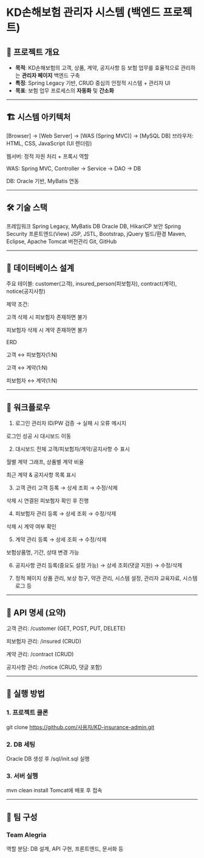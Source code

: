 # KD손해보험 관리자 시스템 (백엔드 프로젝트)

## 📌 프로젝트 개요
- **목적**: KD손해보험의 고객, 상품, 계약, 공지사항 등 보험 업무를 효율적으로 관리하는 **관리자 페이지** 백엔드 구축
- **특징**: Spring Legacy 기반, CRUD 중심의 안정적 시스템 + 관리자 UI
- **목표**: 보험 업무 프로세스의 **자동화** 및 **간소화**

---

## 🏗 시스템 아키텍처
[Browser] → [Web Server] → [WAS (Spring MVC)] → [MySQL DB]
브라우저: HTML, CSS, JavaScript (UI 렌더링)

웹서버: 정적 자원 처리 + 프록시 역할

WAS: Spring MVC, Controller → Service → DAO → DB

DB: Oracle 기반, MyBatis 연동

---

## 🛠 기술 스택
프레임워크	Spring Legacy, MyBatis
DB	Oracle DB, HikariCP
보안	Spring Security
프론트엔드(View)	JSP, JSTL, Bootstrap, jQuery
빌드/환경	Maven, Eclipse, Apache Tomcat
버전관리	Git, GitHub

---

## 📂 데이터베이스 설계
주요 테이블: customer(고객), insured_person(피보험자), contract(계약), notice(공지사항)

제약 조건:

고객 삭제 시 피보험자 존재하면 불가

피보험자 삭제 시 계약 존재하면 불가

ERD

고객 ↔ 피보험자(1:N)

고객 ↔ 계약(1:N)

피보험자 ↔ 계약(1:N)

---

## 🚀 워크플로우
1. 로그인
관리자 ID/PW 검증 → 실패 시 오류 메시지

로그인 성공 시 대시보드 이동

2. 대시보드
전체 고객/피보험자/계약/공지사항 수 표시

월별 계약 그래프, 상품별 계약 비율

최근 계약 & 공지사항 목록 표시

3. 고객 관리
고객 등록 → 상세 조회 → 수정/삭제

삭제 시 연결된 피보험자 확인 후 진행

4. 피보험자 관리
등록 → 상세 조회 → 수정/삭제

삭제 시 계약 여부 확인

5. 계약 관리
등록 → 상세 조회 → 수정/삭제

보험상품명, 기간, 상태 변경 가능

6. 공지사항 관리
등록(중요도 설정 가능) → 상세 조회(댓글 지원) → 수정/삭제

7. 정적 페이지
상품 관리, 보상 청구, 약관 관리, 시스템 설정, 관리자 교육자료, 시스템 로그 등

---

## 📑 API 명세 (요약)
고객 관리: /customer (GET, POST, PUT, DELETE)

피보험자 관리: /insured (CRUD)

계약 관리: /contract (CRUD)

공지사항 관리: /notice (CRUD, 댓글 포함)

---

## 📌 실행 방법
### 1. 프로젝트 클론
git clone https://github.com/사용자/KD-insurance-admin.git

### 2. DB 세팅
Oracle DB 생성 후 /sql/init.sql 실행

### 3. 서버 실행
mvn clean install
Tomcat에 배포 후 접속

---

## 👥 팀 구성
### Team Alegria

역할 분담: DB 설계, API 구현, 프론트엔드, 문서화 등
